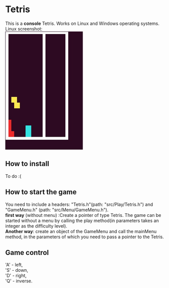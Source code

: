 # Tetris
This is a **console** Tetris. Works on Linux and Windows operating systems.  
Linux screenshot:  
![alt text](/My_Tetris/Screenshots/TetriScreenLinux.png)
## How to install
To do :(
## How to start the game
You need to include a headers: "Tetris.h"(path: "src/Play/Tetris.h") and "GameMenu.h" (path: "src/Menu/GameMenu.h").   
**first way** (without menu) :Create a pointer of type Tetris. The game can be started without a menu by calling the play method(in parameters takes an integer as the difficulty level).  
**Another way**: create an object of the GameMenu and call the mainMenu method, in the parameters of which you need to pass a pointer to the Tetris.
## Game control
'A' - left,   
'S' - down,   
'D' - right,   
'Q' - inverse.  
## 



